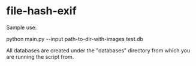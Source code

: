# file-hash-exif

Sample use:

python main.py --input path-to-dir-with-images test.db

All databases are created under the "databases" 
directory from which you are running the script from.
 
